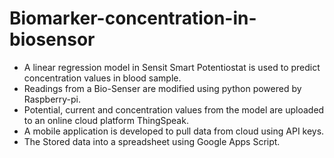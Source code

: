 # Biomarker-concentration-in-biosensor

- A linear regression model in Sensit Smart Potentiostat is used to predict concentration values in blood sample.
- Readings from a Bio-Senser are modified using python powered by Raspberry-pi.
- Potential, current and concentration values from the model are uploaded to an online cloud platform ThingSpeak.
- A mobile application is developed to pull data from cloud using API keys.
- The Stored data into a spreadsheet using Google Apps Script.
